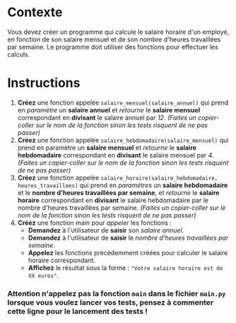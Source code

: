# Contexte

Vous devez créer un programme qui calcule le salaire horaire d'un employé, en fonction de son salaire mensuel et de son nombre d'heures travaillées par semaine. Le programme doit utiliser des fonctions pour effectuer les calculs.

# Instructions  

  1. **Créez** une fonction appelée `salaire_mensuel(salaire_annuel)` qui prend en *paramètre* un **salaire annuel** et *retourne* le **salaire mensuel** correspondant en **divisant** le salaire annuel par *12*. *(Faites un copier-coller sur le nom de la fonction sinon les tests risquent de ne pas passer)*
  2. **Créez** une fonction appelée `salaire_hebdomadaire(salaire_mensuel)` qui prend en paramètre un **salaire mensuel** et *retourne* le **salaire hebdomadaire** correspondant en **divisant** le salaire mensuel par *4*. *(Faites un copier-coller sur le nom de la fonction sinon les tests risquent de ne pas passer)*
  3. **Créez** une fonction appelée `salaire_horaire(salaire_hebdomadaire, heures_travaillees)` qui prend en *paramètres* un **salaire hebdomadaire** et le **nombre d'heures travaillées par semaine**, et *retourne* le **salaire horaire** correspondant en **divisant** le salaire hebdomadaire par le nombre d'heures travaillées par semaine. *(Faites un copier-coller sur le nom de la fonction sinon les tests risquent de ne pas passer)*
  4. **Crééz** une fonction main pour *appeler* les fonctions :
     * **Demandez** à l'utilisateur de **saisir** son *salaire annuel*.
     * **Demandez** à l'utilisateur de **saisir** le *nombre d'heures travaillées par semaine*.
     * **Appelez** les fonctions précédemment créées pour calculer le salaire horaire correspondant.
     * **Affichez** le résultat sous la forme : `"Votre salaire horaire est de XX euros"`.

### Attention n'appelez pas la fonction `main` dans le fichier `main.py` lorsque vous voulez lancer vos tests, pensez à commenter cette ligne pour le lancement des tests !